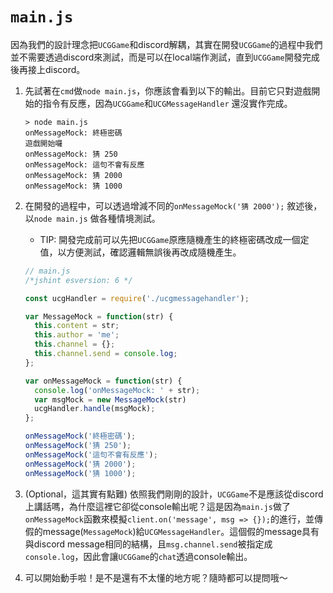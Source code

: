 # `main.js`

因為我們的設計理念把`UCGGame`和discord解耦，其實在開發`UCGGame`的過程中我們並不需要透過discord來測試，而是可以在local端作測試，直到`UCGGame`開發完成後再接上discord。

1. 先試著在`cmd`做`node main.js`，你應該會看到以下的輸出。目前它只對遊戲開始的指令有反應，因為`UCGGame`和`UCGMessageHandler` 還沒實作完成。
    ```
    > node main.js
    onMessageMock: 終極密碼
    遊戲開始囉
    onMessageMock: 猜 250
    onMessageMock: 這句不會有反應
    onMessageMock: 猜 2000
    onMessageMock: 猜 1000
    ```

2. 在開發的過程中，可以透過增減不同的`onMessageMock('猜 2000');` 敘述後，以`node main.js` 做各種情境測試。

    * TIP: 開發完成前可以先把`UCGGame`原應隨機產生的終極密碼改成一個定值，以方便測試，確認邏輯無誤後再改成隨機產生。


    ```javascript
    // main.js
    /*jshint esversion: 6 */

    const ucgHandler = require('./ucgmessagehandler');

    var MessageMock = function(str) {
      this.content = str;
      this.author = 'me';
      this.channel = {};
      this.channel.send = console.log;
    };

    var onMessageMock = function(str) {
      console.log('onMessageMock: ' + str);
      var msgMock = new MessageMock(str)
      ucgHandler.handle(msgMock);
    };

    onMessageMock('終極密碼');
    onMessageMock('猜 250');
    onMessageMock('這句不會有反應');
    onMessageMock('猜 2000');
    onMessageMock('猜 1000');
    ```

3. (Optional，這其實有點難) 依照我們剛剛的設計，`UCGGame`不是應該從discord上講話嗎，為什麼這裡它卻從console輸出呢？這是因為`main.js`做了`onMessageMock`函數來模擬`client.on('message', msg => {});`的進行，並傳假的message(`MessageMock`)給`UCGMessageHandler`。這個假的message具有與discord message相同的結構，且`msg.channel.send`被指定成`console.log`，因此會讓`UCGGame`的`chat`透過console輸出。

4. 可以開始動手啦！是不是還有不太懂的地方呢？隨時都可以提問哦～
